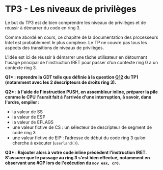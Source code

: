 # TP3 - Les niveaux de privilèges

Le but du TP3 est de bien comprendre les niveaux de privilèges et de réussir à
démarrer du code en ring 3.

Comme abordé en cours, ce chapitre de la documentation des processeurs Intel
est probablement le plus complexe. Le TP ne couvre pas tous les aspects des
transitions de niveaux de privilèges.

L'idée est ici de réussir à démarrer une tâche utilisateur en détournant
l'usage principal de l'instruction IRET pour passer d'un contexte ring 0 à un
contexte ring 3.

**Q1\* : reprendre la GDT telle que définie à la question [Q12](../tp1/README.md) du TP1
   (notamment avec les 2 descripteurs de droits ring 3).**

**Q2\* : à l'aide de l'instruction PUSH, en assembleur inline, préparer la pile
  comme le CPU l'aurait fait à l'arrivée d'une interruption, à savoir, dans
  l'ordre, empiler :**

* la valeur de SS
* la valeur de ESP
* la valeur de EFLAGS
* une valeur fictive de CS : un sélecteur de descripteur de segment de code ring 3
* une valeur fictive de EIP : l’adresse de début du code ring 3 qu’on cherche à exécuter (`userland()`).

**Q3\* : Rajouter alors à votre code inline précédent l'instruction IRET.
  S'assurer que le passage au ring 3 s'est bien effectué, notamment en
  observant une #GP lors de l'exécution du `mov eax, cr0`.**
